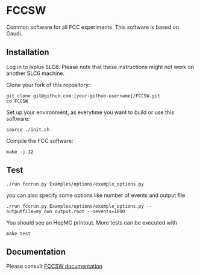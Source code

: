 FCCSW
=====

Common software for all FCC experiments.
This software is based on Gaudi.

Installation
------------

Log in to lxplus SLC6. Please note that these instructions might not work on another SLC6 machine.

Clone your fork of this repository:

~~~{.sh}
git clone git@github.com:[your-github-username]/FCCSW.git
cd FCCSW
~~~

Set up your environment, as everytime you want to build or use this software:

~~~{.sh}
source ./init.sh
~~~

Compile the FCC software:

~~~{.sh}
make -j 12
~~~

Test
----

~~~{.sh}
./run fccrun.py Examples/options/example_options.py
~~~

you can also specify some options like number of events and output file
~~~{.sh}
./run fccrun.py Examples/options/example_options.py --outputfile=my_own_output.root --nevents=1000
~~~

You should see an HepMC printout. More tests can be executed with

~~~{.sh}
make test
~~~


Documentation
----

Please consult [FCCSW documentation](http://fccsw.web.cern.ch/fccsw/)
